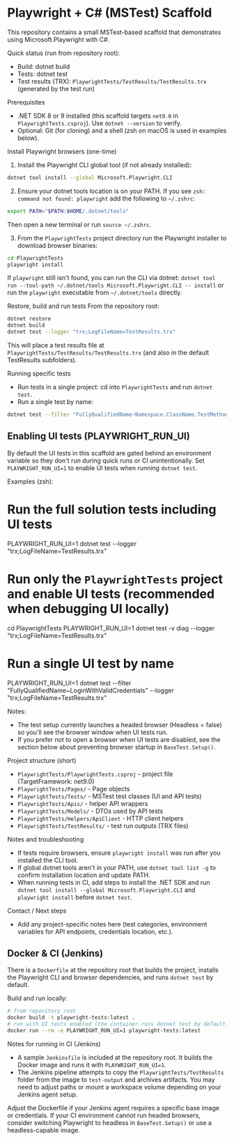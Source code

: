 # Playwright + C# (MSTest) Scaffold

This repository contains a small MSTest-based scaffold that demonstrates using Microsoft.Playwright with C#.

Quick status (run from repository root):

- Build: dotnet build
- Tests: dotnet test
- Test results (TRX): `PlaywrightTests/TestResults/TestResults.trx` (generated by the test run)

Prerequisites
- .NET SDK 8 or 9 installed (this scaffold targets `net9.0` in `PlaywrightTests.csproj`). Use `dotnet --version` to verify.
- Optional: Git (for cloning) and a shell (zsh on macOS is used in examples below).

Install Playwright browsers (one-time)
1. Install the Playwright CLI global tool (if not already installed):

```bash
dotnet tool install --global Microsoft.Playwright.CLI
```

2. Ensure your dotnet tools location is on your PATH. If you see `zsh: command not found: playwright` add the following to `~/.zshrc`:

```bash
export PATH="$PATH:$HOME/.dotnet/tools"
```

Then open a new terminal or run `source ~/.zshrc`.

3. From the `PlaywrightTests` project directory run the Playwright installer to download browser binaries:

```bash
cd PlaywrightTests
playwright install
```

If `playwright` still isn't found, you can run the CLI via dotnet: `dotnet tool run --tool-path ~/.dotnet/tools Microsoft.Playwright.CLI -- install` or run the `playwright` executable from `~/.dotnet/tools` directly.

Restore, build and run tests
From the repository root:

```bash
dotnet restore
dotnet build
dotnet test --logger "trx;LogFileName=TestResults.trx"
```

This will place a test results file at `PlaywrightTests/TestResults/TestResults.trx` (and also in the default TestResults subfolders).

Running specific tests
- Run tests in a single project: cd into `PlaywrightTests` and run `dotnet test`.
- Run a single test by name:

```bash
dotnet test --filter "FullyQualifiedName~Namespace.ClassName.TestMethodName"
```

Enabling UI tests (PLAYWRIGHT_RUN_UI)
-----------------------------------
By default the UI tests in this scaffold are gated behind an environment variable so they don't run during quick runs or CI unintentionally. Set `PLAYWRIGHT_RUN_UI=1` to enable UI tests when running `dotnet test`.

Examples (zsh):

# Run the full solution tests including UI tests
PLAYWRIGHT_RUN_UI=1 dotnet test --logger "trx;LogFileName=TestResults.trx"

# Run only the `PlaywrightTests` project and enable UI tests (recommended when debugging UI locally)
cd PlaywrightTests
PLAYWRIGHT_RUN_UI=1 dotnet test -v diag --logger "trx;LogFileName=TestResults.trx"

# Run a single UI test by name
PLAYWRIGHT_RUN_UI=1 dotnet test --filter "FullyQualifiedName~LoginWithValidCredentials" --logger "trx;LogFileName=TestResults.trx"

Notes:
- The test setup currently launches a headed browser (Headless = false) so you'll see the browser window when UI tests run.
- If you prefer not to open a browser when UI tests are disabled, see the section below about preventing browser startup in `BaseTest.Setup()`.

Project structure (short)
- `PlaywrightTests/PlaywrightTests.csproj` - project file (TargetFramework: net9.0)
- `PlaywrightTests/Pages/` - Page objects
- `PlaywrightTests/Tests/` - MSTest test classes (UI and API tests)
- `PlaywrightTests/Apis/` - helper API wrappers
- `PlaywrightTests/Models/` - DTOs used by API tests
- `PlaywrightTests/Helpers/ApiClient` - HTTP client helpers
- `PlaywrightTests/TestResults/` - test run outputs (TRX files)

Notes and troubleshooting
- If tests require browsers, ensure `playwright install` was run after you installed the CLI tool.
- If global dotnet tools aren't in your PATH, use `dotnet tool list -g` to confirm installation location and update PATH.
- When running tests in CI, add steps to install the .NET SDK and run `dotnet tool install --global Microsoft.Playwright.CLI` and `playwright install` before `dotnet test`.

Contact / Next steps
- Add any project-specific notes here (test categories, environment variables for API endpoints, credentials location, etc.).

Docker & CI (Jenkins)
---------------------
There is a `Dockerfile` at the repository root that builds the project, installs the Playwright CLI and browser dependencies, and runs `dotnet test` by default.

Build and run locally:

```bash
# from repository root
docker build -t playwright-tests:latest .
# run with UI tests enabled (the container runs dotnet test by default)
docker run --rm -e PLAYWRIGHT_RUN_UI=1 playwright-tests:latest
```

Notes for running in CI (Jenkins)
- A sample `Jenkinsfile` is included at the repository root. It builds the Docker image and runs it with `PLAYWRIGHT_RUN_UI=1`.
- The Jenkins pipeline attempts to copy the `PlaywrightTests/TestResults` folder from the image to `test-output` and archives artifacts. You may need to adjust paths or mount a workspace volume depending on your Jenkins agent setup.

Adjust the Dockerfile if your Jenkins agent requires a specific base image or credentials. If your CI environment cannot run headed browsers, consider switching Playwright to headless in `BaseTest.Setup()` or use a headless-capable image.

